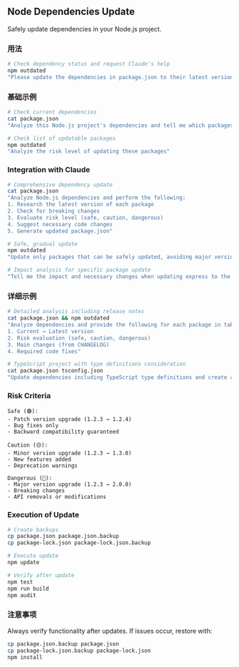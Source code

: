## Node Dependencies Update

Safely update dependencies in your Node.js project.

### 用法

```bash
# Check dependency status and request Claude's help
npm outdated
"Please update the dependencies in package.json to their latest versions"
```

### 基础示例

```bash
# Check current dependencies
cat package.json
"Analyze this Node.js project's dependencies and tell me which packages can be updated"

# Check list of updatable packages
npm outdated
"Analyze the risk level of updating these packages"
```

### Integration with Claude

```bash
# Comprehensive dependency update
cat package.json
"Analyze Node.js dependencies and perform the following:
1. Research the latest version of each package
2. Check for breaking changes
3. Evaluate risk level (safe, caution, dangerous)
4. Suggest necessary code changes
5. Generate updated package.json"

# Safe, gradual update
npm outdated
"Update only packages that can be safely updated, avoiding major version upgrades"

# Impact analysis for specific package update
"Tell me the impact and necessary changes when updating express to the latest version"
```

### 详细示例

```bash
# Detailed analysis including release notes
cat package.json && npm outdated
"Analyze dependencies and provide the following for each package in table format:
1. Current → Latest version
2. Risk evaluation (safe, caution, dangerous)
3. Main changes (from CHANGELOG)
4. Required code fixes"

# TypeScript project with type definitions consideration
cat package.json tsconfig.json
"Update dependencies including TypeScript type definitions and create an update plan that avoids type errors"
```

### Risk Criteria

```
Safe (🟢):
- Patch version upgrade (1.2.3 → 1.2.4)
- Bug fixes only
- Backward compatibility guaranteed

Caution (🟡):
- Minor version upgrade (1.2.3 → 1.3.0)
- New features added
- Deprecation warnings

Dangerous (🔴):
- Major version upgrade (1.2.3 → 2.0.0)
- Breaking changes
- API removals or modifications
```

### Execution of Update

```bash
# Create backups
cp package.json package.json.backup
cp package-lock.json package-lock.json.backup

# Execute update
npm update

# Verify after update
npm test
npm run build
npm audit
```

### 注意事项

Always verify functionality after updates. If issues occur, restore with:

```bash
cp package.json.backup package.json
cp package-lock.json.backup package-lock.json
npm install
```
